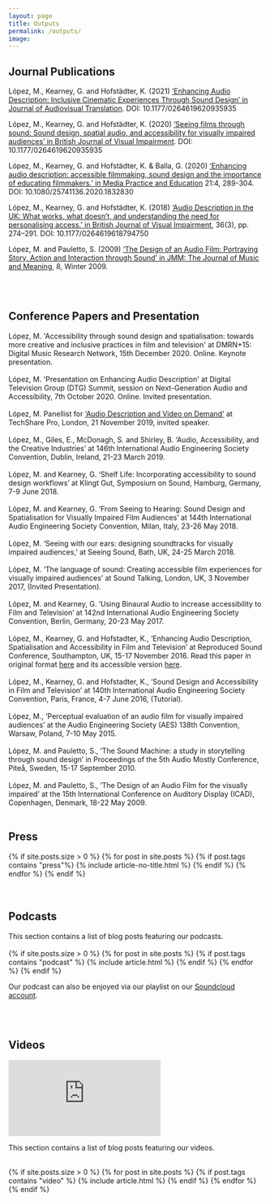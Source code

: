 ```yaml
---
layout: page
title: Outputs
permalink: /outputs/
image: 
---
```


<head>
<style>
.page__info {
  max-width: 1024px;
  }
.page {
  max-width: 1024px;
}
</style>
</head>

## Journal Publications
<p>López, M., Kearney, G. and Hofstädter, K. (2021) <a href="https://jatjournal.org/index.php/jat/article/view/154">‘Enhancing Audio Description: Inclusive Cinematic Experiences Through Sound Design’ in Journal of Audiovisual Translation</a>. DOI: 10.1177/0264619620935935</p>
<p>López, M., Kearney, G. and Hofstädter, K. (2020) <a href="https://journals.sagepub.com/doi/full/10.1177/0264619620935935">‘Seeing films through sound: Sound design, spatial audio, and accessibility for visually impaired audiences’ in British Journal of Visual Impairment</a>. DOI: 10.1177/0264619620935935</p>
<p>López, M., Kearney, G. and Hofstädter, K. & Balla, G. (2020) <a href="https://www.tandfonline.com/doi/full/10.1080/25741136.2020.1832830">‘Enhancing audio description: accessible filmmaking, sound design and the importance of educating filmmakers.’ in Media Practice and Education</a> 21:4, 289-304. DOI: 10.1080/25741136.2020.1832830</p>
<p>López, M., Kearney, G. and Hofstädter, K. (2018) <a href="https://journals.sagepub.com/doi/10.1177/0264619618794750">‘Audio Description in the UK: What works, what doesn’t, and understanding the need for personalising access.’ in British Journal of Visual Impairment</a>, 36(3), pp. 274–291. DOI: 10.1177/0264619618794750</p>
<p>López, M. and Pauletto, S. (2009) <a href="https://www.semanticscholar.org/paper/The-Design-of-an-Audio-Film%3A-Portraying-Story%2C-and-Lopez-Pauletto/f0ab4f055dcee2f9a59dc07184e9175f4e0a7551">‘The Design of an Audio Film: Portraying Story, Action and Interaction through Sound’ in JMM: The Journal of Music and Meaning</a>, 8, Winter 2009.</p>
<br>
<br>

## Conference Papers and Presentation

López, M. 'Accessibility through sound design and spatialisation: towards more creative and inclusive practices in film and television' at DMRN+15: Digital Music Research Network, 15th December 2020. Online. Keynote presentation.
<br><br>
López, M. 'Presentation on Enhancing Audio Description' at Digital Television Group (DTG) Summit, session on Next-Generation Audio and Accessibility, 7th October 2020. Online. Invited presentation.
<br><br>
López, M. Panellist for <a href="https://www.youtube.com/watch?time_continue=1&v=8H8qWKExLcc&feature=emb_logo">‘Audio Description and Video on Demand'</a> at TechShare Pro, London, 21 November 2019, invited speaker.
<br><br>
López, M., Giles, E., McDonagh, S. and Shirley, B. ‘Audio, Accessibility, and the Creative Industries’ at 146th International Audio Engineering Society Convention, Dublin, Ireland, 21-23 March 2019.
<br><br>
López, M. and Kearney, G. ‘Shelf Life: Incorporating accessibility to sound design workflows’ at Klingt Gut, Symposium on Sound, Hamburg, Germany, 7-9 June 2018.
<br><br>
López, M. and Kearney, G. ‘From Seeing to Hearing: Sound Design and Spatialisation for Visually Impaired Film Audiences’ at 144th International Audio Engineering Society Convention, Milan, Italy, 23-26 May 2018.
<br><br>
López, M. ‘Seeing with our ears: designing soundtracks for visually impaired audiences,’ at Seeing Sound, Bath, UK, 24-25 March 2018.
<br><br>
López, M. ‘The language of sound: Creating accessible film experiences for visually impaired audiences’ at Sound Talking, London, UK, 3 November 2017, (Invited Presentation).
<br><br>
López, M. and Kearney, G. ‘Using Binaural Audio to increase accessibility to Film and Television’ at 142nd International Audio Engineering Society Convention, Berlin, Germany, 20-23 May 2017.
<br><br>
López, M., Kearney, G. and Hofstadter, K., ‘Enhancing Audio Description, Spatialisation and Accessibility in Film and Television’ at Reproduced Sound Conference, Southampton, UK, 15-17 November 2016. Read this paper in original format <a href="../assets/docs/papers/RS2016-paper-Lopez-et-al.pdf"> here</a> and its accessible version <a href="../assets/docs/papers/RS2016-paper-Lopez-et-al_accessible.pdf"> here</a>.
<br><br>
López, M., Kearney, G. and Hofstadter, K., ‘Sound Design and Accessibility in Film and Television’ at 140th International Audio Engineering Society Convention, Paris, France, 4-7 June 2016, (Tutorial).
<br><br>
López, M., ‘Perceptual evaluation of an audio film for visually impaired audiences’ at the Audio Engineering Society (AES) 138th Convention, Warsaw, Poland, 7-10 May 2015.
<br><br>
López, M. and Pauletto, S., ‘The Sound Machine: a study in storytelling through sound design’ in Proceedings of the 5th Audio Mostly Conference, Piteå, Sweden, 15-17 September 2010.
<br><br>
López, M. and Pauletto, S., ‘The Design of an Audio Film for the visually impaired’ at the 15th International Conference on Auditory Display (ICAD), Copenhagen, Denmark, 18-22 May 2009.
<br><br>

## Press
<div class="container">
  <div class="row animate">
    {% if site.posts.size > 0 %}
      {% for post in site.posts %}
        {% if post.tags contains "press"%}
        {% include article-no-title.html %}
         {% endif %}
      {% endfor %}
    {% endif %}
  </div>
</div>
<br>
<br>

## Podcasts
<div class="container">
This section contains a list of blog posts featuring our podcasts.
<br>
<br>
  <div class="row animate">
    {% if site.posts.size > 0 %}
      {% for post in site.posts %}
        {% if post.tags contains "podcast" %}
        {% include article.html %}
         {% endif %}
      {% endfor %}
    {% endif %}
     <p>Our podcast can also be enjoyed via our playlist on our <a href="https://soundcloud.com/user-351945045">Soundcloud account</a>.</p>
  </div>
</div>
<br>
<br>

## Videos
<div class="container">
<article class="post">
<div class="post__content">
<p><iframe title="EAD introduction video" src="https://www.youtube.com/embed/JkbhY-Q8reI" loading="lazy" frameborder="0" allowfullscreen></iframe></p>
</div>
</article>

This section contains a list of blog posts featuring our videos.
<br><br>
  <div class="row animate">
    {% if site.posts.size > 0 %}
      {% for post in site.posts %}
        {% if post.tags contains "video" %}
        {% include article.html %}
         {% endif %}
      {% endfor %}
    {% endif %}
  </div>
</div>

